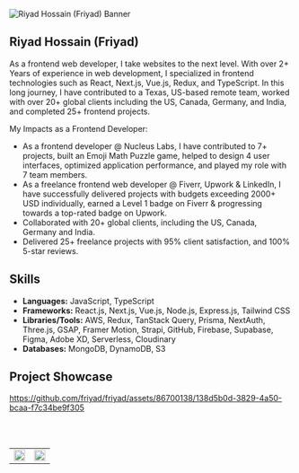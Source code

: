 ![Riyad Hossain (Friyad) Banner](https://github.com/friyad/friyad/assets/86700138/817d6965-c023-4268-9c59-610b6049762d)


## Riyad Hossain (Friyad)

As a frontend web developer, I take websites to the next level. With over 2+ Years of experience in web development, I specialized in frontend technologies such as React, Next.js, Vue.js, Redux, and TypeScript. In this long journey, I have contributed to a Texas, US-based remote team, worked with over 20+ global clients including the US, Canada, Germany, and India, and completed 25+ frontend projects.

My Impacts as a Frontend Developer:
- As a frontend developer @ Nucleus Labs, I have contributed to 7+ projects, built an Emoji Math Puzzle game, helped to design 4 user interfaces, optimized application performance, and played my role with 7 team members.
- As a freelance frontend web developer @ Fiverr, Upwork & LinkedIn, I have successfully delivered projects with budgets exceeding 2000+ USD individually, earned a Level 1 badge on Fiverr & progressing towards a top-rated badge on Upwork.
- Collaborated with 20+ global clients, including the US, Canada, Germany and India.
- Delivered 25+ freelance projects with 95% client satisfaction, and 100% 5-star reviews.

## Skills
- **Languages:** JavaScript, TypeScript
- **Frameworks:** React.js, Next.js, Vue.js, Node.js, Express.js, Tailwind CSS
- **Libraries/Tools:** AWS, Redux, TanStack Query, Prisma, NextAuth, Three.js, GSAP, Framer Motion, Strapi, GitHub,
Firebase, Supabase, Figma, Adobe XD, Serverless, Cloudinary
- **Databases:** MongoDB, DynamoDB, S3


## Project Showcase

https://github.com/friyad/friyad/assets/86700138/138d5b0d-3829-4a50-bcaa-f7c34be9f305




<br/><br/>

<table border="0px" align="center">
 <tr>
  <td>
<img src='https://github-readme-stats.vercel.app/api?username=friyad&show_icons=true&count_private=true' width='100%' height='auto'>
  </td>
  <td>
<img src='https://github-readme-streak-stats.herokuapp.com/?user=friyad' width='100%' height='auto'>
  </td>  
 </tr>
</table>
